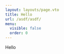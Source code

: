 ```yaml
---
layout: layouts/page.vto
title: Hello
url: /asdf/asdf/
menu:
  visible: false
  order: 0
---
```

Hello
